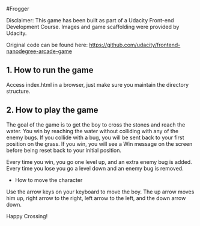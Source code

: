 #Frogger

Disclaimer:
This game has been built as part of a Udacity Front-end Development Course. Images and game scaffolding were provided by Udacity. 

Original code can be found here: https://github.com/udacity/frontend-nanodegree-arcade-game

## 1. How to run the game

Access index.html in a browser, just make sure you maintain the directory structure.

## 2. How to play the game

The goal of the game is to get the boy to cross the stones and reach the water.
You win by reaching the water without colliding with any of the enemy bugs.
If you collide with a bug, you will be sent back to your first position on the grass.
If you win, you will see a Win message on the screen before being reset back to your initial position.

Every time you win, you go one level up, and an extra enemy bug is added. Every time you lose you go a level down and an enemy bug is removed.

- How to move the character

Use the arrow keys on your keyboard to move the boy. The up arrow moves him up, right arrow to the right,
left arrow to the left, and the down arrow down.

Happy Crossing!
